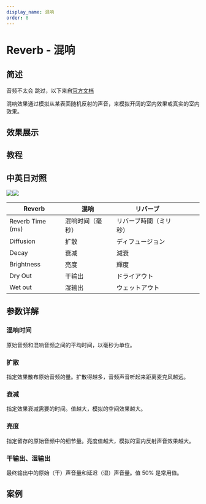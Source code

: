 ```yaml
---
display_name: 混响
order: 8
---
```


# Reverb - 混响

## 简述

音频不太会 跳过，以下来自[官方文档](https://helpx.adobe.com/cn/after-effects/using/audio-effects.html)

混响效果通过模拟从某表面随机反射的声音，来模拟开阔的室内效果或真实的室内效果。

## 效果展示

## 教程

## 中英日对照

![](https://mir.yuelili.com/user/AE/effects/AE-Effects-Audio-Reverb.png)![](https://mir.yuelili.com/user/AE/effects/AE-Effects-Audio-Reverb_cn.png)

| Reverb           | 混响             | リバーブ               |     |     |     |
| ---------------- | ---------------- | ---------------------- | --- | --- | --- |
| Reverb Time (ms) | 混响时间（毫秒） | リバーブ時間（ミリ秒） |     |     |     |
| Diffusion        | 扩散             | ディフュージョン       |     |     |     |
| Decay            | 衰减             | 減衰                   |     |     |     |
| Brightness       | 亮度             | 輝度                   |     |     |     |
| Dry Out          | 干输出           | ドライアウト           |     |     |     |
| Wet out          | 湿输出           | ウェットアウト         |     |     |     |

## 参数详解

### 混响时间

原始音频和混响音频之间的平均时间，以毫秒为单位。

### 扩散

指定效果散布原始音频的量。扩散得越多，音频声音听起来距离麦克风越远。

### 衰减

指定效果衰减需要的时间。值越大，模拟的空间效果越大。

### 亮度

指定留存的原始音频中的细节量。亮度值越大，模拟的室内反射声音效果越大。

### 干输出、湿输出

最终输出中的原始（干）声音量和延迟（湿）声音量。值 50% 是常用值。

## 案例
